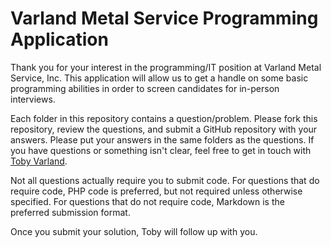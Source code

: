 # Varland Metal Service Programming Application

Thank you for your interest in the programming/IT position at Varland Metal Service, Inc. This application will allow us to get a handle on some basic programming abilities in order to screen candidates for in-person interviews.

Each folder in this repository contains a question/problem. Please fork this repository, review the questions, and submit a GitHub repository with your answers. Please put your answers in the same folders as the questions. If you have questions or something isn't clear, feel free to get in touch with [Toby Varland](mailto:toby.varland@varland.com).

Not all questions actually require you to submit code. For questions that do require code, PHP code is preferred, but not required unless otherwise specified. For questions that do not require code, Markdown is the preferred submission format.

Once you submit your solution, Toby will follow up with you.
